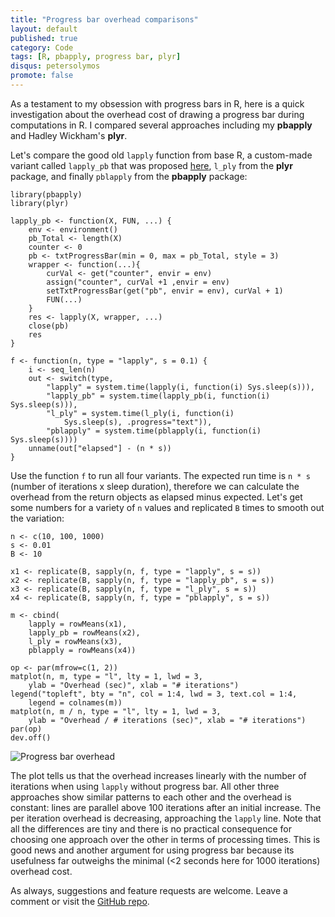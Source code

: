 ```yaml
---
title: "Progress bar overhead comparisons"
layout: default
published: true
category: Code
tags: [R, pbapply, progress bar, plyr]
disqus: petersolymos
promote: false
---
```


As a testament to my obsession with progress bars in R, here is
a quick investigation about the overhead cost of
drawing a progress bar during computations in R.
I compared several approaches including
my **pbapply** and Hadley Wickham's **plyr**.

Let's compare the good old `lapply` function from base R,
a custom-made variant called `lapply_pb` that was
proposed [here](http://ryouready.wordpress.com/2010/01/11/progress-bars-in-r-part-ii-a-wrapper-for-apply-functions/), `l_ply` from the **plyr** package,
and finally `pblapply` from the **pbapply** package:

```{r}
library(pbapply)
library(plyr)

lapply_pb <- function(X, FUN, ...) {
    env <- environment()
    pb_Total <- length(X)
    counter <- 0
    pb <- txtProgressBar(min = 0, max = pb_Total, style = 3)
    wrapper <- function(...){
        curVal <- get("counter", envir = env)
        assign("counter", curVal +1 ,envir = env)
        setTxtProgressBar(get("pb", envir = env), curVal + 1)
        FUN(...)
    }
    res <- lapply(X, wrapper, ...)
    close(pb)
    res
}

f <- function(n, type = "lapply", s = 0.1) {
    i <- seq_len(n)
    out <- switch(type,
        "lapply" = system.time(lapply(i, function(i) Sys.sleep(s))),
        "lapply_pb" = system.time(lapply_pb(i, function(i) Sys.sleep(s))),
        "l_ply" = system.time(l_ply(i, function(i)
            Sys.sleep(s), .progress="text")),
        "pblapply" = system.time(pblapply(i, function(i) Sys.sleep(s))))
    unname(out["elapsed"] - (n * s))
}
```

Use the function `f` to run all four variants. The expected run time
is `n * s` (number of iterations x sleep duration),
therefore we can calculate the overhead from the
return objects as elapsed minus expected. Let's get some numbers
for a variety of `n` values and replicated `B` times
to smooth out the variation:

```{r}
n <- c(10, 100, 1000)
s <- 0.01
B <- 10

x1 <- replicate(B, sapply(n, f, type = "lapply", s = s))
x2 <- replicate(B, sapply(n, f, type = "lapply_pb", s = s))
x3 <- replicate(B, sapply(n, f, type = "l_ply", s = s))
x4 <- replicate(B, sapply(n, f, type = "pblapply", s = s))

m <- cbind(
    lapply = rowMeans(x1),
    lapply_pb = rowMeans(x2),
    l_ply = rowMeans(x3),
    pblapply = rowMeans(x4))

op <- par(mfrow=c(1, 2))
matplot(n, m, type = "l", lty = 1, lwd = 3,
    ylab = "Overhead (sec)", xlab = "# iterations")
legend("topleft", bty = "n", col = 1:4, lwd = 3, text.col = 1:4,
    legend = colnames(m))
matplot(n, m / n, type = "l", lty = 1, lwd = 3,
    ylab = "Overhead / # iterations (sec)", xlab = "# iterations")
par(op)
dev.off()
```

<img src="{{ site.baseurl }}/images/2016/10/15/pb-overhead.png" class="img-responsive" alt="Progress bar overhead">

The plot tells us that the overhead increases linearly
with the number of iterations when using `lapply`
without progress bar.
All other three approaches show similar patterns to each other
and the overhead is constant: lines are
parallel above 100 iterations after an initial increase.
The per iteration overhead is decreasing, approaching
the `lapply` line. Note that all the differences are tiny
and there is no practical consequence
for choosing one approach over the other in terms of processing times.
This is good news and another argument for using progress bar
because its usefulness far outweighs the minimal
(<2 seconds here for 1000 iterations)
overhead cost.

As always, suggestions and feature requests are welcome.
Leave a comment or visit the [GitHub repo](https://github.com/psolymos/pbapply/issues).
